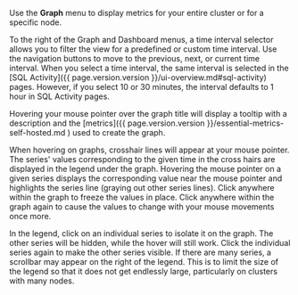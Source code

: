 Use the **Graph** menu to display metrics for your entire cluster or for a specific node.

To the right of the Graph and Dashboard menus, a time interval selector allows you to filter the view for a predefined or custom time interval. Use the navigation buttons to move to the previous, next, or current time interval. When you select a time interval, the same interval is selected in the [SQL Activity]({{ page.version.version }}/ui-overview.md#sql-activity) pages. However, if you select 10 or 30 minutes, the interval defaults to 1 hour in SQL Activity pages.

Hovering your mouse pointer over the graph title will display a tooltip with a description and the [metrics]({{ page.version.version }}/essential-metrics-self-hosted.md ) used to create the graph.

When hovering on graphs, crosshair lines will appear at your mouse pointer. The series' values corresponding to the given time in the cross hairs are displayed in the legend under the graph. Hovering the mouse pointer on a given series displays the corresponding value near the mouse pointer and highlights the series line (graying out other series lines). Click anywhere within the graph to freeze the values in place. Click anywhere within the graph again to cause the values to change with your mouse movements once more.

In the legend, click on an individual series to isolate it on the graph. The other series will be hidden, while the hover will still work. Click the individual series again to make the other series visible. If there are many series, a scrollbar may appear on the right of the legend. This is to limit the size of the legend so that it does not get endlessly large, particularly on clusters with many nodes.